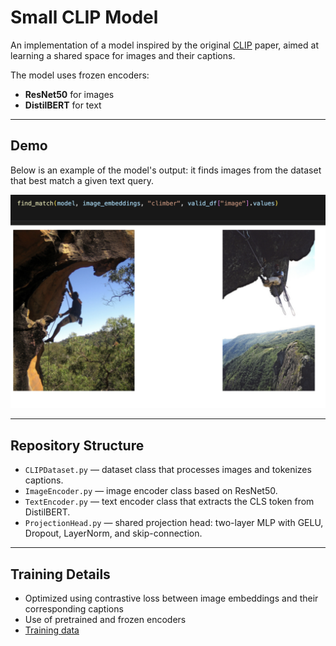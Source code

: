 # Small CLIP Model

An implementation of a model inspired by the original [CLIP](https://arxiv.org/abs/2103.00020) paper, aimed at learning a shared space for images and their captions.

The model uses frozen encoders:
- **ResNet50** for images
- **DistilBERT** for text

---

## Demo

Below is an example of the model's output: it finds images from the dataset that best match a given text query.

<p align="center">
  <img src="images/Example.png" alt="Demo CLIP result" width="700"/>
</p>

---

## Repository Structure

- `CLIPDataset.py` — dataset class that processes images and tokenizes captions.
- `ImageEncoder.py` — image encoder class based on ResNet50.
- `TextEncoder.py` — text encoder class that extracts the CLS token from DistilBERT.
- `ProjectionHead.py` — shared projection head: two-layer MLP with GELU, Dropout, LayerNorm, and skip-connection.

---

## Training Details

- Optimized using contrastive loss between image embeddings and their corresponding captions
- Use of pretrained and frozen encoders
- [Training data](https://www.kaggle.com/datasets/keenwarrior/small-flicker-data-for-image-captioning)
